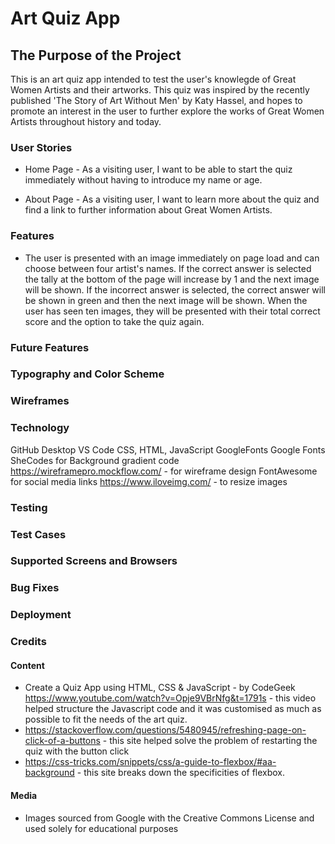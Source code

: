 # Art Quiz App

## The Purpose of the Project

This is an art quiz app intended to test the user's knowlegde of Great Women Artists and their artworks. This quiz was inspired by the recently published 'The Story of Art Without Men' by Katy Hassel, and hopes to promote an interest in the user to further explore the works of Great Women Artists throughout history and today.

### User Stories

- Home Page - As a visiting user, I want to be able to start the quiz immediately without having to introduce my name or age.

- About Page - As a visiting user, I want to learn more about the quiz and find a link to further information about Great Women Artists.

### Features

- The user is presented with an image immediately on page load and can choose between four artist's names. If the correct answer is selected the tally at the bottom of the page will increase by 1 and the next image will be shown. If the incorrect answer is selected, the correct answer will be shown in green and then the next image will be shown. When the user has seen ten images, they will be presented with their total correct score and the option to take the quiz again.

### Future Features

### Typography and Color Scheme

### Wireframes

### Technology

GitHub Desktop
VS Code
CSS, HTML, JavaScript
GoogleFonts
Google Fonts
SheCodes for Background gradient code
https://wireframepro.mockflow.com/ - for wireframe design
FontAwesome for social media links
https://www.iloveimg.com/ - to resize images

### Testing

### Test Cases

### Supported Screens and Browsers

### Bug Fixes

### Deployment

### Credits

#### Content

- Create a Quiz App using HTML, CSS & JavaScript - by CodeGeek https://www.youtube.com/watch?v=Opje9VBrNfg&t=1791s - this video helped structure the Javascript code and it was customised as much as possible to fit the needs of the art quiz.
- https://stackoverflow.com/questions/5480945/refreshing-page-on-click-of-a-buttons - this site helped solve the problem of restarting the quiz with the button click
- https://css-tricks.com/snippets/css/a-guide-to-flexbox/#aa-background - this site breaks down the specificities of flexbox.

#### Media

- Images sourced from Google with the Creative Commons License and used solely for educational purposes
